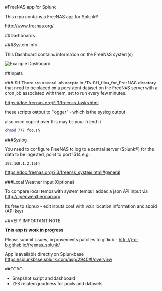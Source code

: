 #FreeNAS app for Splunk

This repo contains a FreeNAS app for Splunk®

http://www.freenas.org/

##Dashboards

###System Info

This Dashboard contains information on the FreeNAS system(s)

![Example Dashboard](https://static.dyp.im/gKpG2D91QX/62eb965b0f5b06c26b89d52beaa078e5.png)

##Inputs

###.SH
There are several .sh scripts in /TA-SH_files_for_FreeNAS directory that need to be placed on a persistent dataset on the FreeNAS server with a cron job associated with them, set to run every few minutes.

https://doc.freenas.org/9.3/freenas_tasks.html

these scripts output to “logger” - which is the syslog output

also once copied over this may be your friend :)

```sh
chmod 777 foo.sh
```

###Syslog

You need to configure FreeNAS to log to a central server (Splunk®) for the data to be ingested, point to port 1514 e.g. 

	192.168.1.2:1514

https://doc.freenas.org/9.3/freenas_system.html#general

###Local Weather input (Optional)

To compare local temps with system temps I added a json API input via http://openweathermap.org

Its free to signup - edit inputs.conf with your location information and appid (API key)


##VERY IMPORTANT NOTE

**This app is work in progress**

Please submit issues, improvements patches to github - http://j-c-b.github.io/freenas_splunk/

App is available directly on Splunkbase https://splunkbase.splunk.com/app/2940/#/overview

##TODO

* Snapshot script and dashboard
* ZFS related goodness for pools and datasets
